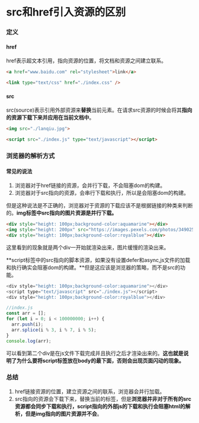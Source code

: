 # src和href引入资源的区别
### 定义

#### href
href表示超文本引用，指向资源的位置，将文档和资源之间建立联系。

```html
<a href="www.baidu.com" rel="stylesheet">link</a>

<link type="text/css" href="./index.css" />
```

#### src
src(source)表示引用外部资源来**替换**当前元素。在请求src资源的时候会将其**指向的资源下载下来并应用在当前文档中**。

```html
<img src="./lanqiu.jpg">

<script src="./index.js" type="text/javascript"></script>
```

### 浏览器的解析方式
#### 常见的说法
1. 浏览器对于href链接的资源，会并行下载，不会阻塞dom的构建。
2. 浏览器对于src指向的资源，会串行下载和执行，所以是会阻塞dom的构建。


但是这种说法是不正确的，浏览器对于资源的下载应该不是根据链接的种类来判断的。**img标签中src指向的图片资源是并行下载。**

```html
<div style="height: 100px;background-color:aquamarine"></div>
<img style="height: 200px" src="https://images.pexels.com/photos/3490257/pexels-photo-3490257.jpeg" />
<div style="height: 100px;background-color:royalblue"></div>
```
这里看到的现象就是两个div一开始就渲染出来，图片缓慢的渲染出来。

**script标签中的src指向的脚本资源，如果没有设置defer和async,js文件的加载和执行确实会阻塞dom的构建。**但是这应该是浏览器的策略，而不是src的功能。

```js
<div style="height: 100px;background-color:aquamarine"></div>
<script type="text/javascript" src="./index.js"></script>
<div style="height: 100px;background-color:royalblue"></div>

//index.js
const arr = [];
for (let i = 0; i < 100000000; i++) {
  arr.push(i);
  arr.splice(i % 3, i % 7, i % 5);
}
console.log(arr);
```
可以看到第二个div是在js文件下载完成并且执行之后才渲染出来的。**这也就是说明了为什么要将script标签放在body的最下面，否则会出现页面闪动的现象。**

### 总结
1. href链接资源的位置，建立资源之间的联系，浏览器会并行加载。
2. src指向的资源会下载下来，替换当前的标签，但是**浏览器并非对于所有的src资源都会同步下载和执行，script指向的外部js的下载和执行会阻塞html的解析，但是img指向的图片资源并不会**。
